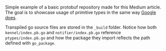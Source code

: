 Simple example of a basic protobuf repository made for this Medium article.
The goal is to showcase usage of primitive types in the same way [Google does](https://github.com/protocolbuffers/protobuf/blob/master/src/google/protobuf/empty.proto).

Transpiled go source files are stored in the `_build` folder. Notice how both
`kennel/index.pb.go` and `notifier/index.pb.go` reference `ptypes/index.pb.go`
and how the package they import reflects the path defined with `go_package`.
